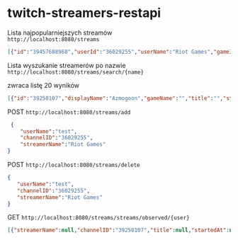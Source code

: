 # twitch-streamers-restapi

Lista najpopularniejszych streamów  
`http://localhost:8080/streams`

 ```json
[{"id":"39457688968","userId":"36029255","userName":"Riot Games","gameID":"21779","gameName":"League of Legends","type":"live","title":"RNG vs. T1 | Finals | 2022 Mid-Season Invitational","viewerCount":132449,"startedAt":"2022-05-29T06:00:14Z","thumbnailURL":"https://static-cdn.jtvnw.net/previews-ttv/live_user_riotgames-{width}x{height}.jpg"}]
 ```

Lista wyszukanie streamerów po nazwie  
`http://localhost:8080/streams/search/{name}`

zwraca listę 20 wyników 

```json
[{"id":"39250107","displayName":"Azmogoon","gameName":"","title":"","startedAt":null,"live":false}]
```

POST `http://localhost:8080/streams/add`

```json
 {
    "userName":"test",
    "channelID":"36029255",
    "streamerName":"Riot Games"
}
 ```
 
 POST `http://localhost:8080/streams/delete`
 
 ```json
 {
    "userName":"test",
    "channelID":"36029255",
    "streamerName":"Riot Games"
}
 ```
 
 GET `http://localhost:8080/streams/streams/observed/{user}`
 
  ```json
[{"streamerName":null,"channelID":"39250107","title":null,"startedAt":null,"thumbnail":null,"viewers":0,"live":false}]
 ```
